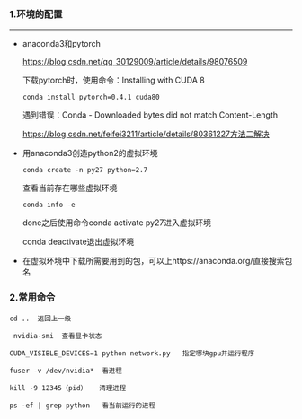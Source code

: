 ### 1.环境的配置

------

- anaconda3和pytorch

  https://blog.csdn.net/qq_30129009/article/details/98076509

  下载pytorch时，使用命令：Installing with CUDA 8

  ```
  conda install pytorch=0.4.1 cuda80
  ```

  遇到错误：Conda - Downloaded bytes did not match Content-Length

  https://blog.csdn.net/feifei3211/article/details/80361227方法二解决

- 用anaconda3创造python2的虚拟环境 

  ```
  conda create -n py27 python=2.7
  ```

  查看当前存在哪些虚拟环境

  ```
  conda info -e
  ```

  done之后使用命令conda activate py27进入虚拟环境

  conda deactivate退出虚拟环境

- 在虚拟环境中下载所需要用到的包，可以上https://anaconda.org/直接搜索包名


### 2.常用命令

```
cd ..  返回上一级
```

```
 nvidia-smi  查看显卡状态
```

```
CUDA_VISIBLE_DEVICES=1 python network.py   指定哪块gpu并运行程序
```

```
fuser -v /dev/nvidia*  看进程
```

```
kill -9 12345（pid）   清理进程
```

```
ps -ef | grep python   看当前运行的进程
```
